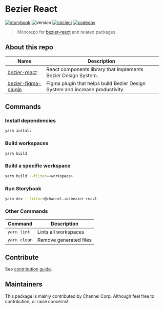 # Bezier React

[![storybook](https://shields.io/badge/storybook-white?logo=storybook&style=flat)](https://next-v1--62bead1508281287d3c94d25.chromatic.com) ![version](https://img.shields.io/github/package-json/v/channel-io/bezier-react?filename=packages%2Fbezier-react%2Fpackage.json) [![circleci](https://circleci.com/gh/channel-io/bezier-react/tree/next-v1.svg?style=svg)](https://app.circleci.com/pipelines/github/channel-io/bezier-react) [![codecov](https://img.shields.io/codecov/c/github/channel-io/bezier-react/next-v1)](https://app.codecov.io/gh/channel-io/bezier-react)

> Monorepo for [bezier-react](packages/bezier-react) and related packages.

## About this repo

| Name | Description |
|---|---|
| [bezier-react](packages/bezier-react) | React components library that implements Bezier Design System. |
| [bezier-figma-plugin](packages/bezier-figma-plugin) | Figma plugin that helps build Bezier Design System and increase productivity. |

## Commands

### Install dependencies

```bash
yarn install
```

### Build workspaces

```bash
yarn build
```

### Build a specific workspace

```bash
yarn build --filter=<workspace>
```

### Run Storybook

```bash
yarn dev --filter=@channel.io/bezier-react
```

### Other Commands

| Command | Description |
|---|---|
| `yarn lint` | Lints all workspaces |
| `yarn clean` | Remove generated files |

## Contribute

See [contribution guide](CONTRIBUTING.md).

## Maintainers

This package is mainly contributed by Channel Corp. Although feel free to contribution, or raise concerns!
